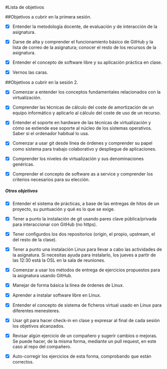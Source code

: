 #Lista de objetivos

##Objetivos a cubrir en la primera sesión.

 - [x] Entender la metodología docente, de evaluación y de interacción de la asignatura.

 - [x] Darse de alta y comprender el funcionamiento básico de GitHub y la lista de correo de la asignatura; conocer el resto de los recursos de la asignatura. 

 - [x] Entender el concepto de software libre y su aplicación práctica en clase. 

 - [x] Vernos las caras.

##Objetivos a cubrir en la sesión 2.

 - [x] Comenzar a entender los conceptos fundamentales relacionados con la virtualización.

 - [x] Comprender las técnicas de cálculo del coste de amortización de un equipo informático y aplicarlo al cálculo del coste de uso de un recurso.

 - [x] Entender el soporte en hardware de las técnicas de virtualización y cómo se extiende ese soporte al núcleo de los sistemas operativos. Saber si el ordenador habitual lo usa.

 - [x] Comenzar a usar git desde línea de órdenes y comprender su papel como sistema para trabajo colaborativo y despliegue de aplicaciones.

 - [x] Comprender los niveles de virtualización y sus denominaciones genéricas.

 - [x] Comprender el concepto de software as a service y comprender los criterios necesarios para su elección.

##### Otros objetivos
 - [x] Entender el sistema de prácticas, a base de las entregas de hitos de un proyecto, su puntuación y qué es lo que se exige.
    
 - [x] Tener a punto la instalación de git usando pares clave pública/privada para interaccionar con GitHub (no https).

 - [x] Tener configurdos los dos repositorios (origin, el propio, upstream, el del resto de la clase).

 - [x] Tener a punto una instalación Linux para llevar a cabo las actividades de la asignatura. Si necesitas ayuda para instalarlo, los jueves a partir de las 12:30 está la OSL en la sala de reuniones.

 - [x] Comenzar a usar los métodos de entrega de ejercicios propuestos para la asignatura usando GitHub.

 - [x] Manejar de forma básica la línea de órdenes de Linux.

 - [x] Aprender a instalar software libre en Linux.

 - [x] Entender el concepto de sistema de ficheros virtual usado en Linux para diferentes menesteres.
    
 - [x] Usar git para hacer check-in en clase y expresar al final de cada sesión los objetivos alcanzados.

 - [x] Revisar algún ejercicio de un compañero y sugerir cambios o mejoras. Se puede hacer, de la misma forma, mediante un pull request, en este caso al repo del compañero.

 - [x] Auto-corregir los ejercicios de esta forma, comprobando que están correctos.
